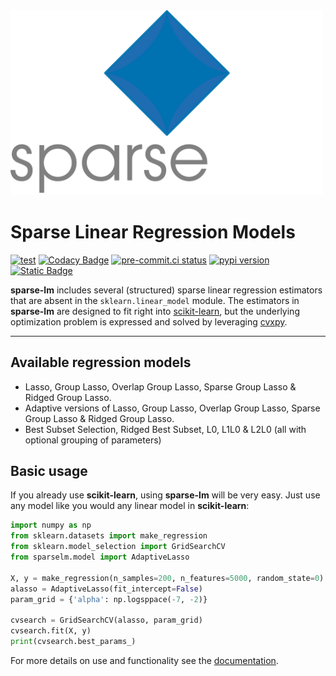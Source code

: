 <img src="docs/_static/logo.png" width="500px" alt=" ">

Sparse Linear Regression Models
===============================

[![test](https://github.com/CederGroupHub/sparse-lm/actions/workflows/test.yml/badge.svg?branch=main)](https://github.com/CederGroupHub/sparse-lm/actions/workflows/test.yml)
[![Codacy Badge](https://app.codacy.com/project/badge/Coverage/9b72db506d9c49b2a6c849348de8945e)](https://www.codacy.com/gh/CederGroupHub/sparse-lm/dashboard?utm_source=github.com&utm_medium=referral&utm_content=CederGroupHub/sparse-lm&utm_campaign=Badge_Coverage)
[![pre-commit.ci status](https://results.pre-commit.ci/badge/github/CederGroupHub/sparse-lm/main.svg)](https://results.pre-commit.ci/latest/github/CederGroupHub/sparse-lm/main)
[![pypi version](https://img.shields.io/pypi/v/sparse-lm?color=blue)](https://pypi.org/project/sparse-lm)
[![Static Badge](https://img.shields.io/badge/python-3.9%2B-blue)](https://www.python.org/downloads/)


**sparse-lm**  includes several (structured) sparse linear regression estimators that are absent in the
`sklearn.linear_model` module. The estimators in **sparse-lm** are designed to fit right into
[scikit-learn](https://scikit-learn.org/stable/index.html), but the underlying optimization problem is expressed and
solved by leveraging [cvxpy](https://www.cvxpy.org/).

---------------------------------------------------------------------------------------

Available regression models
---------------------------
- Lasso, Group Lasso, Overlap Group Lasso, Sparse Group Lasso & Ridged Group Lasso.
- Adaptive versions of Lasso, Group Lasso, Overlap Group Lasso, Sparse Group Lasso & Ridged Group Lasso.
- Best Subset Selection, Ridged Best Subset, L0, L1L0 & L2L0 (all with optional grouping of parameters)

Basic usage
-----------
If you already use **scikit-learn**, using **sparse-lm** will be very easy. Just use any
model like you would any linear model in **scikit-learn**:

```python
import numpy as np
from sklearn.datasets import make_regression
from sklearn.model_selection import GridSearchCV
from sparselm.model import AdaptiveLasso

X, y = make_regression(n_samples=200, n_features=5000, random_state=0)
alasso = AdaptiveLasso(fit_intercept=False)
param_grid = {'alpha': np.logsppace(-7, -2)}

cvsearch = GridSearchCV(alasso, param_grid)
cvsearch.fit(X, y)
print(cvsearch.best_params_)
```

For more details on use and functionality see the [documentation](https://cedergrouphub.github.io/sparse-lm/).
